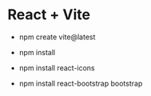 # React + Vite

<!-- create react app -->

- npm create vite@latest

<!-- npm install -->

- npm install

<!-- using icons -->

- npm install react-icons

<!-- using bootsrap -->

- npm install react-bootstrap bootstrap
